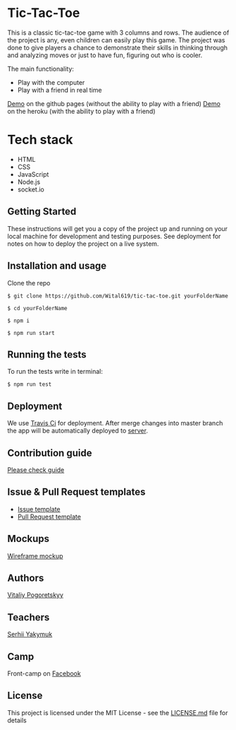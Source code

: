 # Tic-Tac-Toe

This is a classic tic-tac-toe game with 3 columns and rows.
The audience of the project is any, even children can easily play this game.
The project was done to give players a chance to demonstrate their skills in thinking through and analyzing moves or just to have fun, figuring out who is cooler.

The main functionality:
- Play with the computer
- Play with a friend in real time

[Demo](https://wital619.github.io/tic-tac-toe/) on the github pages (without the ability to play with a friend)
[Demo](https://tic-tac-toe-wital619.herokuapp.com/) on the heroku (with the ability to play with a friend)

# Tech stack
 - HTML
 - CSS
 - JavaScript
 - Node.js
 - socket.io

## Getting Started
These instructions will get you a copy of the project up and running on your local machine for development and testing purposes. See deployment for notes on how to deploy the project on a live system.

## Installation and usage

Clone the repo

```
$ git clone https://github.com/Wital619/tic-tac-toe.git yourFolderName
```

```
$ cd yourFolderName
```

```
$ npm i
```

```
$ npm run start
```

## Running the tests

To run the tests write in terminal: 

```
$ npm run test
```

## Deployment

We use [Travis Ci](https://travis-ci.org/) for deployment. 
After merge changes into master branch the app will be automatically deployed to [server](https://wital619.github.io/tic-tac-toe/).

## Contribution guide

[Please check guide](https://github.com/Wital619/tic-tac-toe/blob/master/.github/CONTRIBUTING.md)

## Issue & Pull Request templates

  * [Issue template](https://github.com/Wital619/tic-tac-toe/blob/master/.github/ISSUE_TEMPLATE.md)
  * [Pull Request template](https://github.com/Wital619/tic-tac-toe/blob/master/.github/PULL_REQUEST_TEMPLATE.md)

## Mockups

[Wireframe mockup](https://wireframepro.mockflow.com/view/Me990f544878e6d7ede961f6f97af97be1539629871444#/page/416705f7b0bc4e448a9462b99379b5ae)

## Authors

[Vitaliy Pogoretskyy](https://github.com/Wital619)

## Teachers

[Serhii Yakymuk](https://github.com/serhii-yakymuk)

## Camp
Front-camp on [Facebook](https://www.facebook.com/groups/270300106928894)

## License

This project is licensed under the MIT License - see the [LICENSE.md](LICENSE.md) file for details

